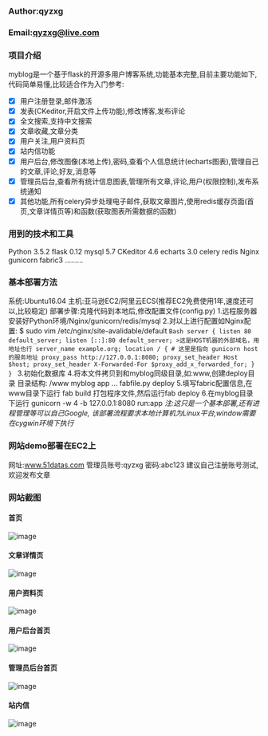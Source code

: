 ### Author:qyzxg
### Email:qyzxg@live.com

### 项目介绍
myblog是一个基于flask的开源多用户博客系统,功能基本完整,目前主要功能如下,代码简单易懂,比较适合作为入门参考:
- [x] 用户注册登录,邮件激活 
- [x] 发表(CKeditor,开启文件上传功能),修改博客,发布评论
- [x] 全文搜索,支持中文搜索
- [x] 文章收藏,文章分类
- [x] 用户关注,用户资料页
- [x] 站内信功能
- [x] 用户后台,修改图像(本地上传),密码,查看个人信息统计(echarts图表),管理自己的文章,评论,好友,消息等
- [x] 管理员后台,查看所有统计信息图表,管理所有文章,评论,用户(权限控制),发布系统通知
- [x] 其他功能,所有celery异步处理电子邮件,获取文章图片,使用redis缓存页面(首页,文章详情页等)和函数(获取图表所需数据的函数)

### 用到的技术和工具
Python 3.5.2
flask 0.12
mysql 5.7
CKeditor 4.6
echarts 3.0
celery
redis
Nginx
gunicorn
fabric3
.........
### 基本部署方法
系统:Ubuntu16.04
主机:亚马逊EC2/阿里云ECS(推荐EC2免费使用1年,速度还可以,比较稳定)
部署步骤:克隆代码到本地后,修改配置文件(config.py)
1.远程服务器安装好Python环境/Nginx/gunicorn/redis/mysql
2.对以上进行配置如Nginx配置:
    $ sudo vim /etc/nginx/site-avalidable/default
	```Bash
			server {
			listen 80 default_server;
			listen [::]:80 default_server;
			>这是HOST机器的外部域名，用地址也行
			server_name example.org;
			location / {
				# 这里是指向 gunicorn host 的服务地址
				proxy_pass http://127.0.0.1:8080;
				proxy_set_header Host $host;
				proxy_set_header X-Forwarded-For $proxy_add_x_forwarded_for;
			}
		}
	```
3.初始化数据库
4.将本文件拷贝到和myblog同级目录,如:www,创建deploy目录
    目录结构:
    /www
        myblog
          app
          ...
        fabfile.py
        deploy
5.填写fabric配置信息,在www目录下运行 fab build 打包程序文件,然后运行fab deploy
6.在myblog目录下运行 gunicorn -w 4 -b 127.0.0.1:8080 run:app 
*注:这只是一个基本部署,还有进程管理等可以自己Google,
该部署流程要求本地计算机为Linux平台,window需要在cygwin环境下执行*

### 网站demo部署在EC2上
网址:www.51datas.com
管理员账号:qyzxg
密码:abc123
建议自己注册账号测试,欢迎发布文章

### 网站截图
#### 首页
![image](https://github.com/qyzxg/myblog/blob/master/screenshot/主页.png)
#### 文章详情页
![image](https://github.com/qyzxg/myblog/blob/master/screenshot/文章详情页1.png)
#### 用户资料页
![image](https://github.com/qyzxg/myblog/blob/master/screenshot/用户资料页.png)
#### 用户后台首页
![image](https://github.com/qyzxg/myblog/blob/master/screenshot/用户后台首页.png)
#### 管理员后台首页
![image](https://github.com/qyzxg/myblog/blob/master/screenshot/管理员后台首页.png)
#### 站内信
![image](https://github.com/qyzxg/myblog/blob/master/screenshot/站内信.png)


